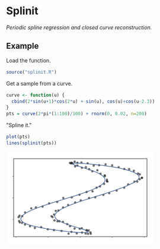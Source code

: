 # Splinit
_Periodic spline regression and closed curve reconstruction._


## Example

Load the function.

```R
source("splinit.R")
```

Get a sample from a curve.

```R
curve <- function(u) {
  cbind(2*sin(u+1)*cos(2*u) + sin(u), cos(u)+cos(u-2.3))
}
pts = curve(2*pi*(1:100)/100) + rnorm(0, 0.02, n=200)
```

"Spline it."

```R
plot(pts)
lines(splinit(pts))
```

<img src="example.png" width="400">


